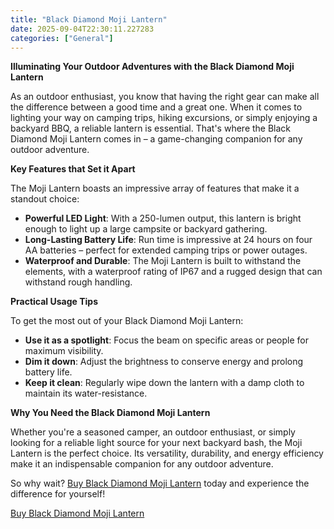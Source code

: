 ```yaml
---
title: "Black Diamond Moji Lantern"
date: 2025-09-04T22:30:11.227283
categories: ["General"]
---
```

**Illuminating Your Outdoor Adventures with the Black Diamond Moji Lantern**

As an outdoor enthusiast, you know that having the right gear can make all the difference between a good time and a great one. When it comes to lighting your way on camping trips, hiking excursions, or simply enjoying a backyard BBQ, a reliable lantern is essential. That's where the Black Diamond Moji Lantern comes in – a game-changing companion for any outdoor adventure.

**Key Features that Set it Apart**

The Moji Lantern boasts an impressive array of features that make it a standout choice:

* **Powerful LED Light**: With a 250-lumen output, this lantern is bright enough to light up a large campsite or backyard gathering.
* **Long-Lasting Battery Life**: Run time is impressive at 24 hours on four AA batteries – perfect for extended camping trips or power outages.
* **Waterproof and Durable**: The Moji Lantern is built to withstand the elements, with a waterproof rating of IP67 and a rugged design that can withstand rough handling.

**Practical Usage Tips**

To get the most out of your Black Diamond Moji Lantern:

* **Use it as a spotlight**: Focus the beam on specific areas or people for maximum visibility.
* **Dim it down**: Adjust the brightness to conserve energy and prolong battery life.
* **Keep it clean**: Regularly wipe down the lantern with a damp cloth to maintain its water-resistance.

**Why You Need the Black Diamond Moji Lantern**

Whether you're a seasoned camper, an outdoor enthusiast, or simply looking for a reliable light source for your next backyard bash, the Moji Lantern is the perfect choice. Its versatility, durability, and energy efficiency make it an indispensable companion for any outdoor adventure.

So why wait? [Buy Black Diamond Moji Lantern](https://www.amazon.com/dp/B09NQL39X5) today and experience the difference for yourself!

[Buy Black Diamond Moji Lantern](https://www.amazon.com/dp/B09NQL39X5)
